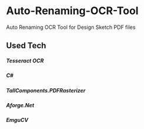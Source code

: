 # Auto-Renaming-OCR-Tool
Auto Renaming OCR Tool for Design Sketch PDF files

## Used Tech
##### Tesseract OCR
##### C#
##### TallComponents.PDFRasterizer
##### Aforge.Net
##### EmguCV
